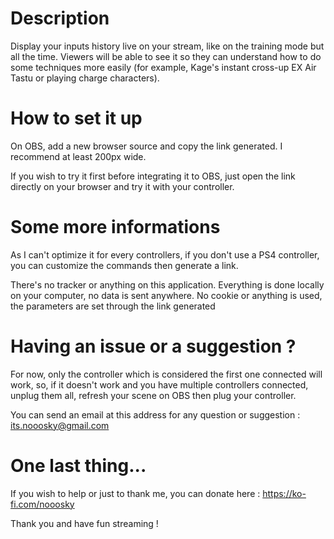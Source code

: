 # Description
Display your inputs history live on your stream, like on the training mode but all the time.
Viewers will be able to see it so they can understand how to do some techniques more easily (for example, Kage's instant cross-up EX Air Tastu or playing charge characters).

# How to set it up
On OBS, add a new browser source and copy the link generated. I recommend at least 200px wide.

If you wish to try it first before integrating it to OBS, just open the link directly on your browser and try it with your controller.

# Some more informations
As I can't optimize it for every controllers, if you don't use a PS4 controller, you can customize the commands then generate a link.

There's no tracker or anything on this application. Everything is done locally on your computer, no data is sent anywhere. No cookie or anything is used, the parameters are set through the link generated

# Having an issue or a suggestion ?
For now, only the controller which is considered the first one connected will work, so, if it doesn't work and you have multiple controllers connected, unplug them all, refresh your scene on OBS then plug your controller.

You can send an email at this address for any question or suggestion : its.nooosky@gmail.com

# One last thing...
If you wish to help or just to thank me, you can donate here : https://ko-fi.com/nooosky

Thank you and have fun streaming !